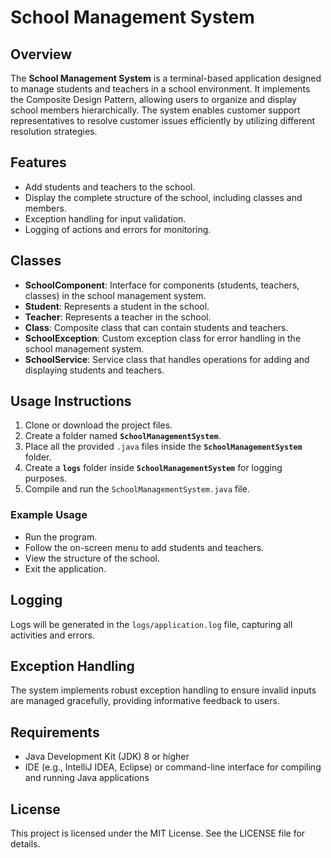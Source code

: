 # School Management System

## Overview

The **School Management System** is a terminal-based application designed to manage students and teachers in a school environment. It implements the Composite Design Pattern, allowing users to organize and display school members hierarchically. The system enables customer support representatives to resolve customer issues efficiently by utilizing different resolution strategies.

## Features

- Add students and teachers to the school.
- Display the complete structure of the school, including classes and members.
- Exception handling for input validation.
- Logging of actions and errors for monitoring.

## Classes

- **SchoolComponent**: Interface for components (students, teachers, classes) in the school management system.
- **Student**: Represents a student in the school.
- **Teacher**: Represents a teacher in the school.
- **Class**: Composite class that can contain students and teachers.
- **SchoolException**: Custom exception class for error handling in the school management system.
- **SchoolService**: Service class that handles operations for adding and displaying students and teachers.

## Usage Instructions

1. Clone or download the project files.
2. Create a folder named **`SchoolManagementSystem`**.
3. Place all the provided `.java` files inside the **`SchoolManagementSystem`** folder.
4. Create a **`logs`** folder inside **`SchoolManagementSystem`** for logging purposes.
5. Compile and run the `SchoolManagementSystem.java` file.

### Example Usage

- Run the program.
- Follow the on-screen menu to add students and teachers.
- View the structure of the school.
- Exit the application.

## Logging

Logs will be generated in the `logs/application.log` file, capturing all activities and errors.

## Exception Handling

The system implements robust exception handling to ensure invalid inputs are managed gracefully, providing informative feedback to users.

## Requirements

- Java Development Kit (JDK) 8 or higher
- IDE (e.g., IntelliJ IDEA, Eclipse) or command-line interface for compiling and running Java applications

## License

This project is licensed under the MIT License. See the LICENSE file for details.
